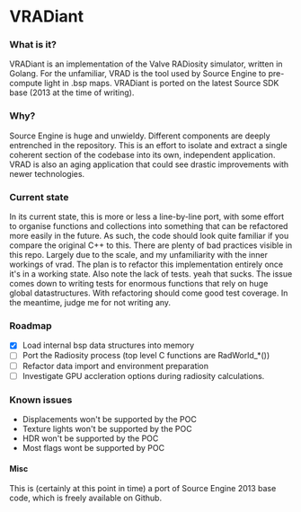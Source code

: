 # VRADiant

### What is it?
VRADiant is an implementation of the Valve RADiosity simulator, written in Golang. For the unfamiliar, VRAD is the tool 
used by Source Engine to pre-compute light in .bsp maps. 
VRADiant is ported on the latest Source SDK base (2013 at the time of writing).

### Why? 
Source Engine is huge and unwieldy. Different components are deeply entrenched in the repository. This is an effort to 
isolate and extract a single coherent section of the codebase into its own, independent application. VRAD is also an aging application that could see drastic improvements with newer technologies.

### Current state
In its current state, this is more or less a line-by-line port, with some effort to organise functions and collections into something that can be refactored more easily in the future. As such, the code should look quite familiar if you compare the original C++ to this.
There are plenty of bad practices visible in this repo. Largely due to the scale, and my unfamiliarity with the inner workings of vrad. The plan is to refactor this implementation entirely once it's in a working state.
Also note the lack of tests. yeah that sucks. The issue comes down to writing tests for enormous functions that rely on huge global datastructures. With refactoring should come good test coverage. In the meantime, judge me for not writing any.


### Roadmap
- [x] Load internal bsp data structures into memory
- [ ] Port the Radiosity process (top level C functions are RadWorld_*())
- [ ] Refactor data import and environment preparation
- [ ] Investigate GPU accleration options during radiosity calculations.

### Known issues
- Displacements won't be supported by the POC
- Texture lights won't be supported by the POC
- HDR won't be supported by the POC
- Most flags wont be supported by POC

#### Misc
This is (certainly at this point in time) a port of Source Engine 2013 base code, which is freely available on Github.
